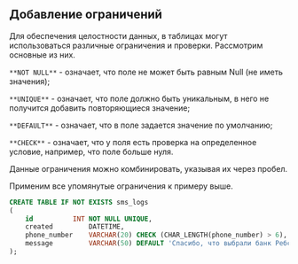 ## Добавление ограничений

Для обеспечения целостности данных, в таблицах могут использоваться различные ограничения и проверки. Рассмотрим основные из них.

`**NOT NULL**` - означает, что поле не может быть равным Null (не иметь значения);

`**UNIQUE**` - означает, что поле должно быть уникальным, в него не получится добавить повторяющиеся значение;

`**DEFAULT**` - означает, что в поле задается значение по умолчанию;

`**CHECK**` - означает, что у поля есть проверка на определенное условие, например, что поле больше нуля.

Данные ограничения можно комбинировать, указывая их через пробел.

Применим все упомянутые ограничения к примеру выше.

```sql
CREATE TABLE IF NOT EXISTS sms_logs
(
    id     	 	INT NOT NULL UNIQUE,
    created  		DATETIME,
    phone_number 	VARCHAR(20) CHECK (CHAR_LENGTH(phone_number) > 6),
    message 		VARCHAR(50) DEFAULT 'Спасибо, что выбрали банк Ребс'
);
```